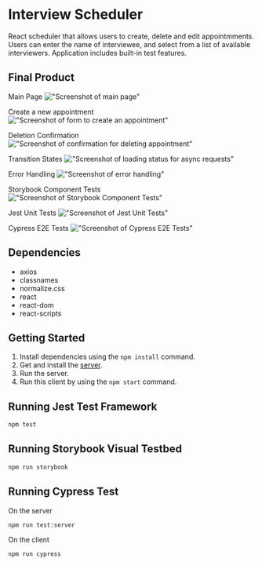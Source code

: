 # Interview Scheduler
React scheduler that allows users to create, delete and edit appointmments. Users can enter the name of interviewee, and select from a list of available interviewers. Application includes built-in test features.

## Final Product 
Main Page
!["Screenshot of main page"]()

Create a new appointment
!["Screenshot of form to create an appointment"]()

Deletion Confirmation
!["Screenshot of confirmation for deleting appointment"]()

Transition States
!["Screenshot of loading status for async requests"]()

Error Handling
!["Screenshot of error handling"]()

Storybook Component Tests
!["Screenshot of Storybook Component Tests"]()

Jest Unit Tests
!["Screenshot of Jest Unit Tests"]()

Cypress E2E Tests
!["Screenshot of Cypress E2E Tests"]()

## Dependencies 

- axios
- classnames
- normalize.css
- react
- react-dom
- react-scripts

## Getting Started

1. Install dependencies using the `npm install` command.
2. Get and install the [server](https://github.com/cphung1/scheduler-api). 
3. Run the server. 
4. Run this client by using the `npm start` command.

## Running Jest Test Framework

```sh
npm test
```

## Running Storybook Visual Testbed

```sh
npm run storybook
```

## Running Cypress Test 

On the server 
```sh
npm run test:server
```

On the client 
```sh
npm run cypress
```
